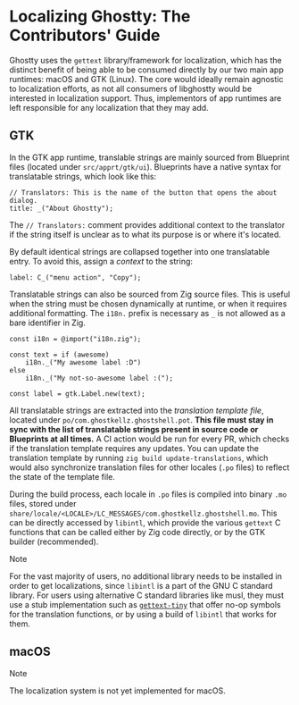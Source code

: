 # Localizing Ghostty: The Contributors' Guide

Ghostty uses the `gettext` library/framework for localization, which has the
distinct benefit of being able to be consumed directly by our two main
app runtimes: macOS and GTK (Linux). The core would ideally remain agnostic
to localization efforts, as not all consumers of libghostty would be interested
in localization support. Thus, implementors of app runtimes are left responsible
for any localization that they may add.

## GTK

In the GTK app runtime, translable strings are mainly sourced from Blueprint
files (located under `src/apprt/gtk/ui`). Blueprints have a native syntax for
translatable strings, which look like this:

```zig
// Translators: This is the name of the button that opens the about dialog.
title: _("About Ghostty");
```

The `// Translators:` comment provides additional context to the translator
if the string itself is unclear as to what its purpose is or where it's located.

By default identical strings are collapsed together into one translatable entry.
To avoid this, assign a _context_ to the string:

```zig
label: C_("menu action", "Copy");
```

Translatable strings can also be sourced from Zig source files. This is useful
when the string must be chosen dynamically at runtime, or when it requires
additional formatting. The `i18n.` prefix is necessary as `_` is not allowed
as a bare identifier in Zig.

```zig
const i18n = @import("i18n.zig");

const text = if (awesome)
    i18n._("My awesome label :D")
else
    i18n._("My not-so-awesome label :(");

const label = gtk.Label.new(text);
```

All translatable strings are extracted into the _translation template file_,
located under `po/com.ghostkellz.ghostshell.pot`. **This file must stay in sync with
the list of translatable strings present in source code or Blueprints at all times.**
A CI action would be run for every PR, which checks if the translation template
requires any updates. You can update the translation template by running
`zig build update-translations`, which would also synchronize translation files
for other locales (`.po` files) to reflect the state of the template file.

During the build process, each locale in `.po` files is compiled
into binary `.mo` files, stored under `share/locale/<LOCALE>/LC_MESSAGES/com.ghostkellz.ghostshell.mo`.
This can be directly accessed by `libintl`, which provide the various `gettext`
C functions that can be called either by Zig code directly, or by the GTK builder
(recommended).

> [!NOTE]
> For the vast majority of users, no additional library needs to be installed
> in order to get localizations, since `libintl` is a part of the GNU C standard
> library. For users using alternative C standard libraries like musl, they must
> use a stub implementation such as [`gettext-tiny`](https://github.com/sabotage-linux/gettext-tiny)
> that offer no-op symbols for the translation functions, or by using a build of
> `libintl` that works for them.

## macOS

> [!NOTE]
> The localization system is not yet implemented for macOS.
